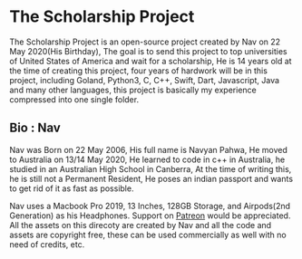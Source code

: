 # The Scholarship Project
The Scholarship Project is an open-source project created by Nav on 22 May 2020(His Birthday), The goal is to send this project to top universities of United States of America and wait for a scholarship, He is 14 years old at the time of creating this project, four years of hardwork will be in this project, including Goland, Python3, C, C++, Swift, Dart, Javascript, Java and many other languages, this project is basically my experience compressed into one single folder.

## Bio : Nav
Nav was Born on 22 May 2006, His full name is Navyan Pahwa, He moved to Australia on 13/14 May 2020, He learned to code in c++ in Australia, he studied in an Australian High School in Canberra, At the time of writing this, he is still not a Permanent Resident, He poses an indian passport and wants to get rid of it as fast as possible.

Nav uses a Macbook Pro 2019, 13 Inches, 128GB Storage, and Airpods(2nd Generation) as his Headphones. Support on [Patreon](https://www.patreon.com/Nav_07) would be appreciated. All the assets on this direcoty are created by Nav and all the code and assets are copyright free, these can be used commercially as well with no need of credits, etc.
